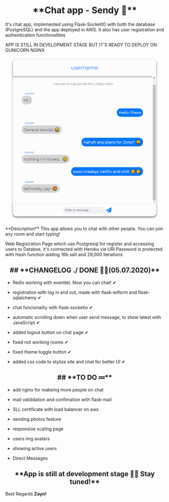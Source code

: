 <h1 align="center">
  **Chat app - Sendy 💬**
</h1
 
<p2 text-align="center">
 It's chat app, implemented using Flask-SocketIO with both the database (PostgreSQL) and the app deployed in AWS. It also has user registration and authentication      functionalities

 APP IS STILL IN DEVELOPMENT STAGE BUT IT'S READY TO DEPLOY ON GUNICORN NGINX
</p2>
<p align="center">
  <img width="470" height="518" src="https://github.com/zbigniewstefaniuk/zbigniewstefaniuk/blob/master/chat-screnn.png">
</p>
 **Description**
This app allows you to chat with other people. You can join any room and start typing!

Web Registration Page which use Postgresql for register and accessing users to Databse, it's connected with Heroku via URI
Password is protected with Hash function adding 16b salt and 29,000 iterations

<h2 align="center">
 ## **CHANGELOG ./ DONE 👌🏻(05.07.2020)**
</h2>

- Redis working with eventlet. Now you can chat! ✔

- registration with log in and out, made with flask-wtform and flask-sqlalchemy ✔

- chat funcionality with flask-socketio ✔

- automatic scrolling down when user send message, to show latest with JavaScript ✔

- added logout button on chat page ✔

- fixed not working rooms ✔

- fixed theme toggle button ✔

- added css code to stylize site and chat for better UI ✔

<h2 align="center">
 ## **TO DO 💤**
</h2>


- add nginx for makeing more people on chat

- mail validdation and confimation with flask-mail

- SLL certificate with load balancer on aws

- sending photos feature 

- responsive scaling page

- users img avatars

- showing active users 

- Direct Messages
<h2 align="center">
**App is still at development stage ✌🏻 Stay tuned!**
</h2>

Best Regards **Zayn!**
